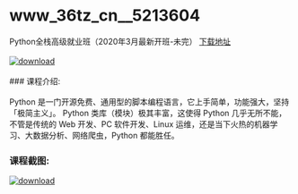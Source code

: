 # www_36tz_cn__5213604
Python全栈高级就业班（2020年3月最新开班-未完）
[下载地址](http://www.36tz.cn/article/5213604 "下载地址")
<br/></br>[![download](http://36tz.cn/muke_img/2020_06_1-12-300x169.png "下载地址")](http://www.36tz.cn/article/5213604 "下载地址")
<br/></br>### 课程介绍:<br/></br>Python 是一门开源免费、通用型的脚本编程语言，它上手简单，功能强大，坚持「极简主义」。
Python 类库（模块）极其丰富，这使得 Python 几乎无所不能，不管是传统的 Web 开发、PC 软件开发、Linux 运维，还是当下火热的机器学习、大数据分析、网络爬虫，Python 都能胜任。

### 课程截图:
[![download](http://36tz.cn/muke_img/2020_06_2-13.png "下载地址")](http://www.36tz.cn/article/5213604 "下载地址")
